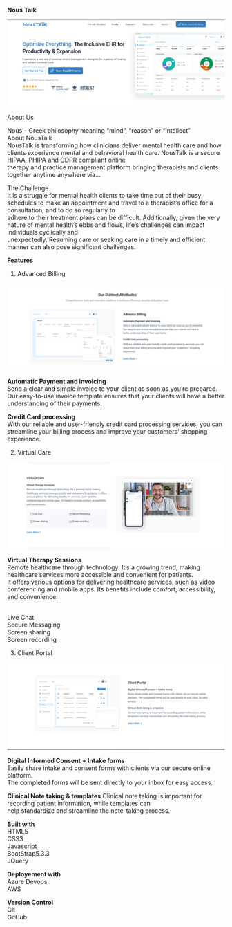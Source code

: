 **Nous Talk**

[![Landing Page](/assets/img/readme-img/Landing-Page.png)](https://beta.noustalk.com/)

About Us

Nous – Greek philosophy meaning “mind”, “reason” or “intellect” <br>
About NousTalk<br>
NousTalk is transforming how clinicians deliver mental health care and how clients experience mental and behavioral health care. NousTalk is a secure HIPAA, PHIPA and GDPR compliant online <br>therapy and practice management platform bringing therapists and clients together anytime anywhere via...<br>

The Challenge<br>
It is a struggle for mental health clients to take time out of their busy schedules to make an appointment and travel to a therapist’s office for a consultation, and to do so regularly to <br>adhere to their treatment plans can be difficult. Additionally, given the very nature of mental health’s ebbs and flows, life’s challenges can impact individuals cyclically and <br>unexpectedly. Resuming care or seeking care in a timely and efficient manner can also pose significant challenges.<br>

**Features**

1) Advanced Billing <br>

[![Landing Page](/assets/img/readme-img/Noustalk-feature-1.png)](https://beta.noustalk.com/feature.html) <br>

**Automatic Payment and invoicing** <br>
Send a clear and simple invoice to your client as soon as you’re prepared. <br>Our easy-to-use invoice template ensures that your clients will have a better understanding of their payments.<br>

**Credit Card processing**<br>
With our reliable and user-friendly credit card processing services, you can streamline your billing process and improve your customers’ shopping experience.<br>

2) Virtual Care

[![Landing Page](/assets/img/readme-img/Noustalk-feature-2.png)](https://beta.noustalk.com/feature.html)<br>

**Virtual Therapy Sessions**<br>
Remote healthcare through technology. It’s a growing trend, making healthcare services more accessible and convenient for patients. <br>It offers various options for delivering healthcare services, such as video conferencing and mobile apps. Its benefits include comfort, accessibility, and convenience.<br><br>

Live Chat<br>
Secure Messaging<br>
Screen sharing<br>
Screen recording<br>


3) Client Portal

[![Landing Page](/assets/img/readme-img/Noustalk-feature-3.png)](https://beta.noustalk.com/feature.html)<br>

**Digital Informed Consent + Intake forms**<br>
Easily share intake and consent forms with clients via our secure online platform.<br> The completed forms will be sent directly to your inbox for easy access.

**Clinical Note taking & templates**
Clinical note taking is important for recording patient information, while templates can <br>help standardize and streamline the note-taking process.<br>

**Built with**<br>
HTML5<br>
CSS3<br>
Javascript<br>
BootStrap5.3.3<br>
JQuery<br>

**Deployement with**<br>
Azure Devops<br>
AWS<br>

**Version Control**<br>
Git<br>
GitHub<br>